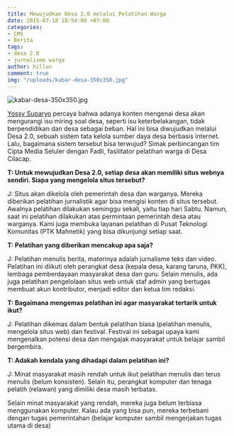 ```yaml
---
title: Mewujudkan Desa 2.0 melalui Pelatihan Warga
date: 2015-07-18 18:54:00 +07:00
categories:
- CMS
- Berita
tags:
- desa 2.0
- jurnalisme warga
author: hillun
comment: true
img: "/uploads/kabar-desa-350x350.jpg"
---
```


![kabar-desa-350x350.jpg](/uploads/kabar-desa-350x350.jpg)

[Yossy Suparyo](http://ciptamedia.org/team/yossy-suparyo/) percaya bahwa adanya konten mengenai desa akan mengurangi isu miring soal desa, seperti isu keterbelakangan, tidak berpendidikan dan desa sebagai beban. Hal ini bisa diwujudkan melalui Desa 2.0, sebuah sistem tata kelola sumber daya desa berbasis internet. Lalu, bagaimana sistem tersebut bisa terwujud? Simak perbincangan tim Cipta Media Seluler dengan Fadli, fasilitator pelatihan warga di Desa Cilacap.

**T: Untuk mewujudkan Desa 2.0, setiap desa akan memiliki situs webnya sendiri. Siapa yang mengelola situs tersebut?**

J: Situs akan dikelola oleh pemerintah desa dan warganya. Mereka diberikan pelatihan jurnalistik agar bisa mengisi konten di situs tersebut. Awalnya pelatihan dilakukan seminggu sekali, yaitu tiap hari Sabtu. Namun, saat ini pelatihan dilakukan atas permintaan pemerintah desa atau warganya. Kami juga membuka layanan pelatihan di Pusat Teknologi Komunitas (PTK Mahnetik) yang bisa dikunjungi setiap saat.

**T: Pelatihan yang diberikan mencakup apa saja?**

J: Pelatihan menulis berita, materinya adalah jurnalisme teks dan video. Pelatihan ini diikuti oleh perangkat desa (kepala desa, karang taruna, PKK), lembaga pemberdayaan masyarakat desa dan guru. Selain menulis, ada juga pelatihan pengelolaan situs web untuk staf admin yang bertugas membuat akun kontributor, menjadi editor dan ketua tim redaksi.

**T: Bagaimana mengemas pelatihan ini agar masyarakat tertarik untuk ikut?**

J: Pelatihan dikemas dalam bentuk pelatihan biasa (pelatihan menulis, mengelola situs web) dan festival. Festival ini sebagai upaya kami mengenalkan potensi desa dan mengajak masyarakat untuk belajar sambil bergembira.

**T: Adakah kendala yang dihadapi dalam pelatihan ini?**

J: Minat masyarakat masih rendah untuk ikut pelatihan menulis dan terus menulis (belum konsisten). Selain itu, perangkat komputer dan tenaga pelatih (relawan) yang dimiliki desa masih terbatas.

Selain minat masyarakat yang rendah, mereka juga belum terbiasa menggunakan komputer. Kalau ada yang bisa pun, mereka terbebani dengan tugas pemerintahan (belajar komputer sambil mengerjakan tugas utama di desa)
